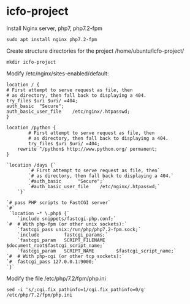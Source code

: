 # icfo-project
Install Nginx server, php7, php7.2-fpm

	sudo apt install nginx php7.2-fpm

Create structure directories for the project /home/ubuntu/icfo-project/

	mkdir icfo-project

Modify /etc/nginx/sites-enabled/default:

    location / {
	# First attempt to serve request as file, then
	# as directory, then fall back to displaying a 404.
	try_files $uri $uri/ =404;
	auth_basic	"Secure";
	auth_basic_user_file	/etc/nginx/.htpasswd;
	}

    location /python {
            # First attempt to serve request as file, then
            # as directory, then fall back to displaying a 404.
            try_files $uri $uri/ =404;
	    rewrite ^/python$ http://www.python.org/ permanent;
	}

    `location /days {`
            `# First attempt to serve request as file, then`
            `# as directory, then fall back to displaying a 404.`
            `#auth_basic      "Secure";`
            `#auth_basic_user_file    /etc/nginx/.htpasswd;`
    	`}`

	`# pass PHP scripts to FastCGI server`
	`#`
     `location ~* \.php$ {`
		`include snippets/fastcgi-php.conf;`
	`#	# With php-fpm (or other unix sockets):`
		`fastcgi_pass unix:/run/php/php7.2-fpm.sock;`
		`include         fastcgi_params;`
		`fastcgi_param   SCRIPT_FILENAME    $document_root$fastcgi_script_name;`
		`fastcgi_param   SCRIPT_NAME        $fastcgi_script_name;`
	`#	# With php-cgi (or other tcp sockets):`
	`#	fastcgi_pass 127.0.0.1:9000;`
	`}`

Modify the file /etc/php/7.2/fpm/php.ini

`sed -i 's/;cgi.fix_pathinfo=1/cgi.fix_pathinfo=0/g' /etc/php/7.2/fpm/php.ini`

